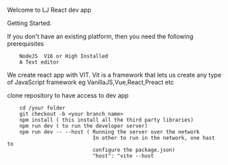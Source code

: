 Welcome to LJ React dev app

Getting Started.

If you don't have an existing platform, then you need the following prerequisites

        NodeJS  V16 or High Installed 
        A Text editor


We create react app with VIT. 
Vit is a framework that lets us create any type of JavaScript framework
eg VanillaJS,Vue,React,Preact etc

clone repository to have access to dev app

        cd /your folder
        git checkout -b <your branch name>
        npm install ( this install all the third party libraries)
        npm run dev ( to run the developer server)
        npm run dev -- --host ( Running the server over the network
                                In other to run in the network, one hast to
                                configure the package.json)
                                "host": "vite --host
